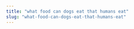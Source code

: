 ```yaml
---
title: "what food can dogs eat that humans eat"
slug: "what-food-can-dogs-eat-that-humans-eat"
---
```


